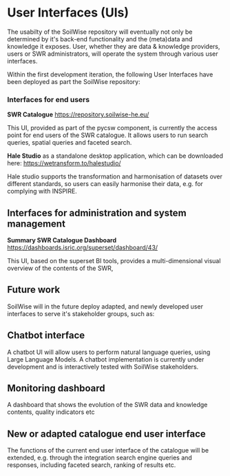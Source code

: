 # User Interfaces (UIs)

The usabilty of the SoilWise repository will eventually not only be determined by it's back-end functionality and the (meta)data and knowledge it exposes. User, whether they are data & knowledge providers, users or SWR administrators, will operate the system through various user interfaces.  

Within the first development iteration, the following User Interfaces have been deployed as part the SoilWise repository:

### Interfaces for end users

**SWR Catalogue** <https://repository.soilwise-he.eu/>

This UI, provided as part of the pycsw component, is currently the access point for end users of the SWR catalogue. It allows users to run search queries, spatial queries and faceted search.

**Hale Studio** as a standalone desktop application, which can be downloaded here: <https://wetransform.to/halestudio/> 

Hale studio supports the transformation and harmonisation of datasets over different standards, so users can easily harmonise their data, e.g. for complying with INSPIRE. 

## Interfaces for administration and system management

**Summary SWR Catalogue Dashboard** <https://dashboards.isric.org/superset/dashboard/43/>

This UI, based on the superset BI tools, provides a multi-dimensional visual overview of the contents of the SWR,

## Future work

SoilWise will in the future deploy adapted, and newly developed user interfaces to serve it's stakeholder groups, such as:

## Chatbot interface

A chatbot UI will allow users to perform natural language queries, using Large Language Models. A chatbot implementation is currently under development and is interactively tested with SoilWise stakeholders. 

## Monitoring dashboard 

A dashboard that shows the evolution of the SWR data and knowledge contents, quality indicators etc

## New or adapted catalogue end user interface

The functions of the current end user interface of the catalogue will be extended, e.g. through the integration search engine queries and responses, including faceted search, ranking of results etc.



